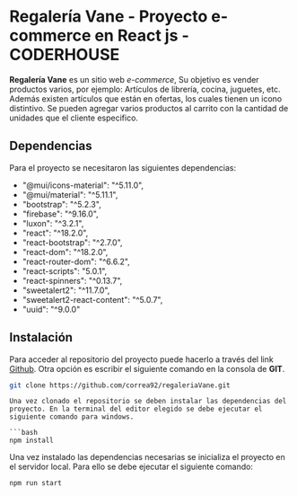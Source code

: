 # Regalería Vane - Proyecto e-commerce en React js - CODERHOUSE 

**Regalería Vane** es un sitio web *e-commerce*, Su objetivo es vender productos varios, por ejemplo: Artículos de librería, cocina, juguetes, etc. Además existen artículos que están en ofertas, los cuales tienen un icono distintivo.
Se pueden agregar varios productos al carrito con la cantidad de unidades que el cliente especifico.


## Dependencias
Para el proyecto se necesitaron las siguientes dependencias:
   - "@mui/icons-material": "^5.11.0",
   - "@mui/material": "^5.11.1",
   - "bootstrap": "^5.2.3",
   - "firebase": "^9.16.0",
   - "luxon": "^3.2.1",
   - "react": "^18.2.0",
   - "react-bootstrap": "^2.7.0",
   - "react-dom": "^18.2.0",
   - "react-router-dom": "^6.6.2",
   - "react-scripts": "5.0.1",
   - "react-spinners": "^0.13.7",
   - "sweetalert2": "^11.7.0",
   - "sweetalert2-react-content": "^5.0.7",
   - "uuid": "^9.0.0"

## Instalación

Para acceder al repositorio del proyecto puede hacerlo a través del link [Github](https://github.com/correa92/regaleriaVane.git).
Otra opción es escribir el siguiente comando en la consola de **GIT**. 
```bash
git clone https://github.com/correa92/regaleriaVane.git
```
```
Una vez clonado el repositorio se deben instalar las dependencias del proyecto. En la terminal del editor elegido se debe ejecutar el siguiente comando para windows.

```bash
npm install
```

Una vez instalado las dependencias necesarias se inicializa el proyecto en el servidor local. Para ello se debe ejecutar el siguiente comando:
 ```bash
npm run start
```